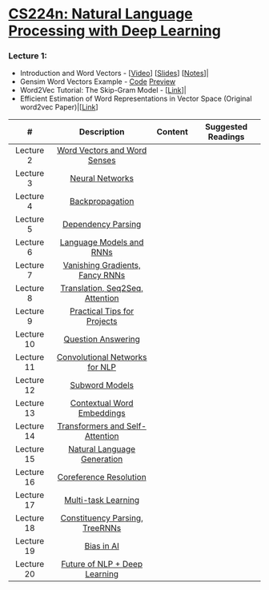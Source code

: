 # [CS224n: Natural Language Processing with Deep Learning](https://web.stanford.edu/class/archive/cs/cs224n/cs224n.1194/)

### Lecture 1:
- Introduction and Word Vectors - [[Video](https://www.youtube.com/watch?v=8rXD5-xhemo&list=PLoROMvodv4rOhcuXMZkNm7j3fVwBBY42z&index=1)] [[Slides](https://web.stanford.edu/class/archive/cs/cs224n/cs224n.1194/slides/cs224n-2019-lecture01-wordvecs1.pdf)] [[Notes](https://web.stanford.edu/class/archive/cs/cs224n/cs224n.1194/readings/cs224n-2019-notes01-wordvecs1.pdf)]|
- Gensim Word Vectors Example - [Code](https://web.stanford.edu/class/archive/cs/cs224n/cs224n.1194/materials/Gensim.zip) [Preview](https://web.stanford.edu/class/archive/cs/cs224n/cs224n.1194/materials/Gensim%20word%20vector%20visualization.html)
- Word2Vec Tutorial: The Skip-Gram Model - [[Link](http://mccormickml.com/2016/04/19/word2vec-tutorial-the-skip-gram-model/)]|
- Efficient Estimation of Word Representations in Vector Space (Original word2vec Paper)|[[Link](https://arxiv.org/pdf/1301.3781.pdf)]

|#|Description|Content|Suggested Readings|
|:---:|:---:|:---:|:---:|
|Lecture 2|[Word Vectors and Word Senses](https://www.youtube.com/watch?v=kEMJRjEdNzM&list=PLoROMvodv4rOhcuXMZkNm7j3fVwBBY42z&index=2)|
|Lecture 3|[Neural Networks](https://www.youtube.com/watch?v=8CWyBNX6eDo&list=PLoROMvodv4rOhcuXMZkNm7j3fVwBBY42z&index=3)|
|Lecture 4|[Backpropagation](https://www.youtube.com/watch?v=yLYHDSv-288&list=PLoROMvodv4rOhcuXMZkNm7j3fVwBBY42z&index=4)|
|Lecture 5|[Dependency Parsing](https://www.youtube.com/watch?v=nC9_RfjYwqA&list=PLoROMvodv4rOhcuXMZkNm7j3fVwBBY42z&index=5)|
|Lecture 6|[Language Models and RNNs](https://www.youtube.com/watch?v=iWea12EAu6U&list=PLoROMvodv4rOhcuXMZkNm7j3fVwBBY42z&index=6)|
|Lecture 7|[Vanishing Gradients, Fancy RNNs](https://www.youtube.com/watch?v=QEw0qEa0E50&list=PLoROMvodv4rOhcuXMZkNm7j3fVwBBY42z&index=7)|
|Lecture 8|[Translation, Seq2Seq, Attention](https://www.youtube.com/watch?v=XXtpJxZBa2c&list=PLoROMvodv4rOhcuXMZkNm7j3fVwBBY42z&index=8)|
|Lecture 9|[Practical Tips for Projects](https://www.youtube.com/watch?v=fyqm8fRDgl0&list=PLoROMvodv4rOhcuXMZkNm7j3fVwBBY42z&index=9)|
|Lecture 10|[Question Answering](https://www.youtube.com/watch?v=yIdF-17HwSk&list=PLoROMvodv4rOhcuXMZkNm7j3fVwBBY42z&index=10)|
|Lecture 11|[Convolutional Networks for NLP](https://www.youtube.com/watch?v=EAJoRA0KX7I&list=PLoROMvodv4rOhcuXMZkNm7j3fVwBBY42z&index=11)|
|Lecture 12|[Subword Models](https://www.youtube.com/watch?v=9oTHFx0Gg3Q&list=PLoROMvodv4rOhcuXMZkNm7j3fVwBBY42z&index=12)|
|Lecture 13|[Contextual Word Embeddings](https://www.youtube.com/watch?v=S-CspeZ8FHc&list=PLoROMvodv4rOhcuXMZkNm7j3fVwBBY42z&index=13)|
|Lecture 14|[Transformers and Self-Attention](https://www.youtube.com/watch?v=5vcj8kSwBCY&list=PLoROMvodv4rOhcuXMZkNm7j3fVwBBY42z&index=14)|
|Lecture 15|[Natural Language Generation](https://www.youtube.com/watch?v=4uG1NMKNWCU&list=PLoROMvodv4rOhcuXMZkNm7j3fVwBBY42z&index=15)|
|Lecture 16|[Coreference Resolution](https://www.youtube.com/watch?v=i19m4GzBhfc&list=PLoROMvodv4rOhcuXMZkNm7j3fVwBBY42z&index=16)|
|Lecture 17|[Multi-task Learning](https://www.youtube.com/watch?v=M8dsZsEtEsg&list=PLoROMvodv4rOhcuXMZkNm7j3fVwBBY42z&index=17)|
|Lecture 18|[Constituency Parsing, TreeRNNs](https://www.youtube.com/watch?v=6Z4A3RSf-HY&list=PLoROMvodv4rOhcuXMZkNm7j3fVwBBY42z&index=18)|
|Lecture 19|[Bias in AI](https://www.youtube.com/watch?v=XR8YSRcuVLE&list=PLoROMvodv4rOhcuXMZkNm7j3fVwBBY42z&index=19)|
|Lecture 20|[Future of NLP + Deep Learning](https://www.youtube.com/watch?v=3wWZBGN-iX8&list=PLoROMvodv4rOhcuXMZkNm7j3fVwBBY42z&index=20)|
